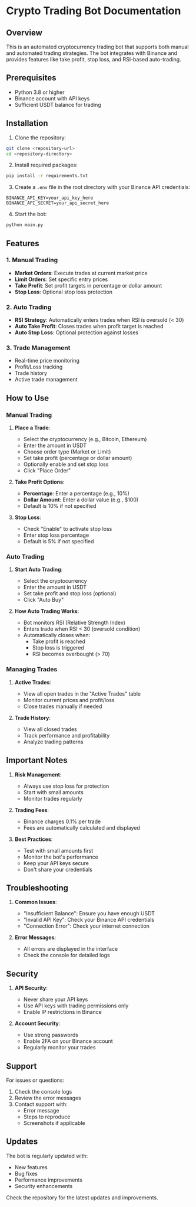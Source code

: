 # Crypto Trading Bot Documentation

## Overview
This is an automated cryptocurrency trading bot that supports both manual and automated trading strategies. The bot integrates with Binance and provides features like take profit, stop loss, and RSI-based auto-trading.

## Prerequisites
- Python 3.8 or higher
- Binance account with API keys
- Sufficient USDT balance for trading

## Installation

1. Clone the repository:
```bash
git clone <repository-url>
cd <repository-directory>
```

2. Install required packages:
```bash
pip install -r requirements.txt
```

3. Create a `.env` file in the root directory with your Binance API credentials:
```
BINANCE_API_KEY=your_api_key_here
BINANCE_API_SECRET=your_api_secret_here
```

4. Start the bot:
```bash
python main.py
```

## Features

### 1. Manual Trading
- **Market Orders**: Execute trades at current market price
- **Limit Orders**: Set specific entry prices
- **Take Profit**: Set profit targets in percentage or dollar amount
- **Stop Loss**: Optional stop loss protection

### 2. Auto Trading
- **RSI Strategy**: Automatically enters trades when RSI is oversold (< 30)
- **Auto Take Profit**: Closes trades when profit target is reached
- **Auto Stop Loss**: Optional protection against losses

### 3. Trade Management
- Real-time price monitoring
- Profit/Loss tracking
- Trade history
- Active trade management

## How to Use

### Manual Trading

1. **Place a Trade**:
   - Select the cryptocurrency (e.g., Bitcoin, Ethereum)
   - Enter the amount in USDT
   - Choose order type (Market or Limit)
   - Set take profit (percentage or dollar amount)
   - Optionally enable and set stop loss
   - Click "Place Order"

2. **Take Profit Options**:
   - **Percentage**: Enter a percentage (e.g., 10%)
   - **Dollar Amount**: Enter a dollar value (e.g., $100)
   - Default is 10% if not specified

3. **Stop Loss**:
   - Check "Enable" to activate stop loss
   - Enter stop loss percentage
   - Default is 5% if not specified

### Auto Trading

1. **Start Auto Trading**:
   - Select the cryptocurrency
   - Enter the amount in USDT
   - Set take profit and stop loss (optional)
   - Click "Auto Buy"

2. **How Auto Trading Works**:
   - Bot monitors RSI (Relative Strength Index)
   - Enters trade when RSI < 30 (oversold condition)
   - Automatically closes when:
     - Take profit is reached
     - Stop loss is triggered
     - RSI becomes overbought (> 70)

### Managing Trades

1. **Active Trades**:
   - View all open trades in the "Active Trades" table
   - Monitor current prices and profit/loss
   - Close trades manually if needed

2. **Trade History**:
   - View all closed trades
   - Track performance and profitability
   - Analyze trading patterns

## Important Notes

1. **Risk Management**:
   - Always use stop loss for protection
   - Start with small amounts
   - Monitor trades regularly

2. **Trading Fees**:
   - Binance charges 0.1% per trade
   - Fees are automatically calculated and displayed

3. **Best Practices**:
   - Test with small amounts first
   - Monitor the bot's performance
   - Keep your API keys secure
   - Don't share your credentials

## Troubleshooting

1. **Common Issues**:
   - "Insufficient Balance": Ensure you have enough USDT
   - "Invalid API Key": Check your Binance API credentials
   - "Connection Error": Check your internet connection

2. **Error Messages**:
   - All errors are displayed in the interface
   - Check the console for detailed logs

## Security

1. **API Security**:
   - Never share your API keys
   - Use API keys with trading permissions only
   - Enable IP restrictions in Binance

2. **Account Security**:
   - Use strong passwords
   - Enable 2FA on your Binance account
   - Regularly monitor your trades

## Support

For issues or questions:
1. Check the console logs
2. Review the error messages
3. Contact support with:
   - Error message
   - Steps to reproduce
   - Screenshots if applicable

## Updates

The bot is regularly updated with:
- New features
- Bug fixes
- Performance improvements
- Security enhancements

Check the repository for the latest updates and improvements. 